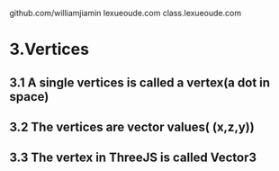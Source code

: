 github.com/williamjiamin
lexueoude.com
class.lexueoude.com

# 3.Vertices
## 3.1 A single vertices is called a vertex(a dot in space)
## 3.2 The vertices are vector values( (x,z,y))
## 3.3 The vertex in ThreeJS is called Vector3